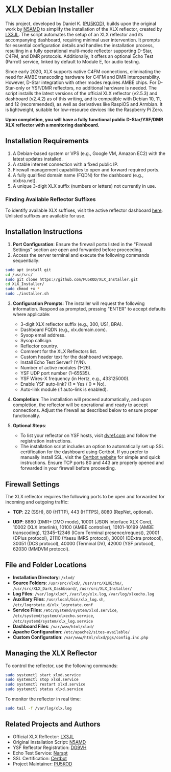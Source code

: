 # XLX Debian Installer

This project, developed by Daniel K. ([PU5KOD](https://www.qrz.com/db/PU5KOD)), builds upon the original work by [N5AMD](https://github.com/n5amd/xlxd-debian-installer) to simplify the installation of the XLX reflector, created by [LX3JL](https://github.com/LX3JL/xlxd). The script automates the setup of an XLX reflector and its accompanying dashboard, requiring minimal user intervention. It prompts for essential configuration details and handles the installation process, resulting in a fully operational multi-mode reflector supporting D-Star, C4FM, and DMR protocols. Additionally, it offers an optional Echo Test (Parrot) service, linked by default to Module E, for audio testing.

Since early 2020, XLX supports native C4FM connections, eliminating the need for AMBE transcoding hardware for C4FM and DMR interoperability. However, D-Star integration with other modes requires AMBE chips. For D-Star-only or YSF/DMR reflectors, no additional hardware is needed. The script installs the latest versions of the official XLX reflector (v2.5.3) and dashboard (v2.4.2) as of this writing, and is compatible with Debian 10, 11, and 12 (recommended), as well as derivatives like RaspiOS and Armbian. It is lightweight, suitable for low-resource devices like the Raspberry Pi Zero.

**Upon completion, you will have a fully functional public D-Star/YSF/DMR XLX reflector with a monitoring dashboard.**

## Installation Requirements

1. A Debian-based system or VPS (e.g., Google VM, Amazon EC2) with the latest updates installed.
2. A stable internet connection with a fixed public IP.
3. Firewall management capabilities to open and forward required ports.
4. A fully qualified domain name (FQDN) for the dashboard (e.g., xlxbra.net).
5. A unique 3-digit XLX suffix (numbers or letters) not currently in use.

### Finding Available Reflector Suffixes
To identify available XLX suffixes, visit the active reflector dashboard [here](https://xlxbra.net/index.php?show=reflectors). Unlisted suffixes are available for use.

## Installation Instructions

1. **Port Configuration**: Ensure the firewall ports listed in the "Firewall Settings" section are open and forwarded before proceeding.
2. Access the server terminal and execute the following commands sequentially:

```sh
sudo apt install git
cd /usr/src/
sudo git clone https://github.com/PU5KOD/XLX_Installer.git
cd XLX_Installer/
sudo chmod +x *
sudo ./installer.sh
```

3. **Configuration Prompts**: The installer will request the following information. Respond as prompted, pressing "ENTER" to accept defaults where applicable:
   - 3-digit XLX reflector suffix (e.g., 300, US1, BRA).
   - Dashboard FQDN (e.g., xlx.domain.com).
   - Sysop email address.
   - Sysop callsign.
   - Reflector country.
   - Comment for the XLX Reflectors list.
   - Custom header text for the dashboard webpage.
   - Install Echo Test Server? (Y/N).
   - Number of active modules (1–26).
   - YSF UDP port number (1–65535).
   - YSF Wires-X frequency (in Hertz, e.g., 433125000).
   - Enable YSF auto-link? (1 = Yes / 0 = No).
   - Auto-link module (if auto-link is enabled).

4. **Completion**: The installation will proceed automatically, and upon completion, the reflector will be operational and ready to accept connections. Adjust the firewall as described below to ensure proper functionality.

5. **Optional Steps**:
   - To list your reflector on YSF hosts, visit [dvref.com](https://dvref.com) and follow the registration instructions.
   - The installation script includes an option to automatically set up SSL certification for the dashboard using Certbot. If you prefer to manually install SSL, visit the [Certbot website](https://certbot.eff.org) for simple and quick instructions. Ensure TCP ports 80 and 443 are properly opened and forwarded in your firewall before proceeding.

## Firewall Settings

The XLX reflector requires the following ports to be open and forwarded for incoming and outgoing traffic:

- **TCP**: 22 (SSH),
           80 (HTTP),
           443 (HTTPS),
           8080 (RepNet, optional).
  
- **UDP**: 8880 (DMR+ DMO mode),
           10001 (JSON interface XLX Core),
           10002 (XLX interlink),
           10100 (AMBE controller),
           10101–10199 (AMBE transcoding),
           12345–12346 (ICom Terminal presence/request),
           20001 (DPlus protocol),
           21110 (Yaesu IMRS protocol),
           30001 (DExtra protocol),
           30051 (DCS protocol),
           40000 (Terminal DV),
           42000 (YSF protocol),
           62030 (MMDVM protocol).

## File and Folder Locations

- **Installation Directory**: `/xlxd/`
- **Source Folders**: `/usr/src/xlxd/`, `/usr/src/XLXEcho/`, `/usr/src/XLX_Dark_Dashboard/`, `/usr/src/XLX_Installer/`
- **Log Files**: `/var/log/xlxd*`, `/var/log/xlx.log`, `/var/log/xlxecho.log`
- **Auxiliary Files**: `/usr/local/bin/xlx_log.sh`, `/etc/logrotate.d/xlx_logrotate.conf`
- **Service Files**: `/etc/systemd/system/xlxd.service`, `/etc/systemd/system/xlxecho.service`, `/etc/systemd/system/xlx_log.service`
- **Dashboard Files**: `/var/www/html/xlxd/`
- **Apache Configuration**: `/etc/apache2/sites-available/`
- **Custom Configuration**: `/var/www/html/xlxd/pgs/config.inc.php`

## Managing the XLX Reflector

To control the reflector, use the following commands:

```sh
sudo systemctl start xlxd.service
sudo systemctl stop xlxd.service
sudo systemctl restart xlxd.service
sudo systemctl status xlxd.service
```

To monitor the reflector in real time:

```sh
sudo tail -f /var/log/xlx.log
```

## Related Projects and Authors

- Official XLX Reflector: [LX3JL](https://github.com/LX3JL/xlxd)
- Original Installation Script: [N5AMD](https://github.com/n5amd/xlxd-debian-installer)
- YSF Reflector Registration: [DG9VH](https://register.ysfreflector.de/)
- Echo Test Service: [Narspt](https://github.com/narspt/XLXEcho)
- SSL Certification: [Certbot](https://certbot.eff.org/)
- Project Maintainer: [PU5KOD](https://www.qrz.com/db/PU5KOD)
